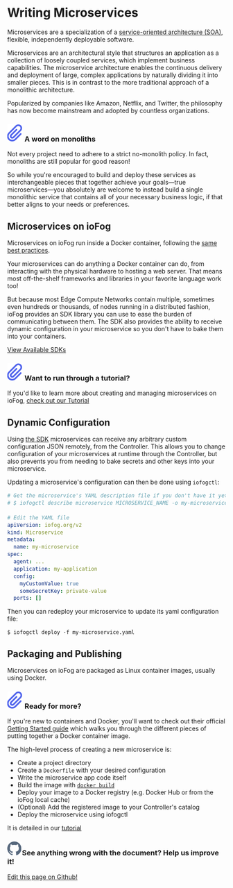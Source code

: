 # Writing Microservices

Microservices are a specialization of a [service-oriented architecture (SOA)](https://wikipedia.org/wiki/Service-oriented_architecture), flexible, independently deployable software.

Microservices are an architectural style that structures an application as a collection of loosely coupled services, which implement business capabilities. The microservice architecture enables the continuous delivery and deployment of large, complex applications by naturally dividing it into smaller pieces. This is in contrast to the more traditional approach of a monolithic architecture.

Popularized by companies like Amazon, Netflix, and Twitter, the philosophy has now become mainstream and adopted by countless organizations.

<aside class="notifications note">
  <h3><img src="/images/icos/ico-note.svg" alt=""> A word on monoliths</h3>
  <p>Not every project need to adhere to a strict no-monolith policy. In fact, monoliths are still popular for good reason!</p>
  <p>So while you're encouraged to build and deploy these services as interchangeable pieces that together achieve your goals—true microservices—you absolutely are welcome to instead build a single monolithic service that contains all of your necessary business logic, if that better aligns to your needs or preferences.</p>
</aside>

## Microservices on ioFog

Microservices on ioFog run inside a Docker container, following the [same best practices](https://docs.docker.com/develop/dev-best-practices/).

Your microservices can do anything a Docker container can do, from interacting with the physical hardware to hosting a web server. That means most off-the-shelf frameworks and libraries in your favorite language work too!

But because most Edge Compute Networks contain multiple, sometimes even hundreds or thousands, of nodes running in a distributed fashion, ioFog provides an SDK library you can use to ease the burden of communicating between them. The SDK also provides the ability to receive dynamic configuration in your microservice so you don't have to bake them into your containers.

[View Available SDKs](sdk.html)

<aside class="notifications note">
  <h3><img src="/images/icos/ico-note.svg" alt=""> Want to run through a tutorial?</h3>
  <p>If you'd like to learn more about creating and managing microservices on ioFog, <a href="../tutorial/introduction.html">check out our Tutorial</a></p>
</aside>

## Dynamic Configuration

Using [the SDK](sdk.html) microservices can receive any arbitrary custom configuration JSON remotely, from the Controller. This allows you to change configuration of your microservices at runtime through the Controller, but also prevents you from needing to bake secrets and other keys into your microservice.

Updating a microservice's configuration can then be done using `iofogctl`:

```yaml
# Get the microservice's YAML description file if you don't have it yet:
# $ iofogctl describe microservice MICROSERVICE_NAME -o my-microservice.yaml

# Edit the YAML file
apiVersion: iofog.org/v2
kind: Microservice
metadata:
  name: my-microservice
spec:
  agent: ...
  application: my-application
  config:
    myCustomValue: true
    someSecretKey: private-value
  ports: []
```

Then you can redeploy your microservice to update its yaml configuration file:

```console
$ iofogctl deploy -f my-microservice.yaml
```

## Packaging and Publishing

Microservices on ioFog are packaged as Linux container images, usually using Docker.

<aside class="notifications note">
  <h3><img src="/images/icos/ico-note.svg" alt=""> Ready for more?</h3>
  <p>If you're new to containers and Docker, you'll want to check out their official <a href="https://docs.docker.com/get-started/">Getting Started guide</a> which walks you through the different pieces of putting together a Docker container image.</p>
</aside>

The high-level process of creating a new microservice is:

- Create a project directory
- Create a `Dockerfile` with your desired configuration
- Write the microservice app code itself
- Build the image with [`docker build`](https://docs.docker.com/engine/reference/commandline/build/)
- Deploy your image to a Docker registry (e.g. Docker Hub or from the ioFog local cache)
- (Optional) Add the registered image to your Controller's catalog
- Deploy the microservice using iofogctl

It is detailed in our [tutorial](../tutorial/introduction.html)

<aside class="notifications contribute">
  <h3><img src="/images/icos/ico-github.svg" alt="">See anything wrong with the document? Help us improve it!</h3>
  <a href="https://github.com/eclipse-iofog/iofog.org/edit/develop/content/docs/2.0.0/developing-microservices/overview.md"
    target="_blank">
    <p>Edit this page on Github!</p>
  </a>
</aside>
